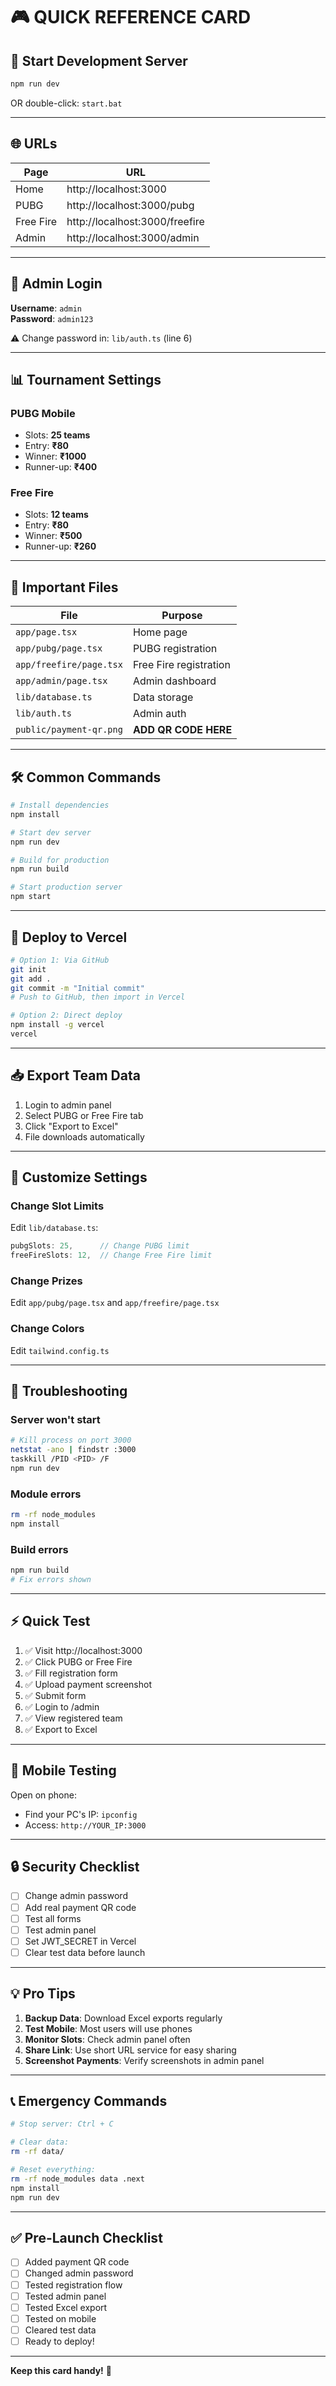 # 🎮 QUICK REFERENCE CARD

## 🚀 Start Development Server
```bash
npm run dev
```
OR double-click: `start.bat`

---

## 🌐 URLs

| Page | URL |
|------|-----|
| Home | http://localhost:3000 |
| PUBG | http://localhost:3000/pubg |
| Free Fire | http://localhost:3000/freefire |
| Admin | http://localhost:3000/admin |

---

## 🔐 Admin Login

**Username**: `admin`  
**Password**: `admin123`

⚠️ Change password in: `lib/auth.ts` (line 6)

---

## 📊 Tournament Settings

### PUBG Mobile
- Slots: **25 teams**
- Entry: **₹80**
- Winner: **₹1000**
- Runner-up: **₹400**

### Free Fire
- Slots: **12 teams**
- Entry: **₹80**
- Winner: **₹500**
- Runner-up: **₹260**

---

## 📁 Important Files

| File | Purpose |
|------|---------|
| `app/page.tsx` | Home page |
| `app/pubg/page.tsx` | PUBG registration |
| `app/freefire/page.tsx` | Free Fire registration |
| `app/admin/page.tsx` | Admin dashboard |
| `lib/database.ts` | Data storage |
| `lib/auth.ts` | Admin auth |
| `public/payment-qr.png` | **ADD QR CODE HERE** |

---

## 🛠️ Common Commands

```bash
# Install dependencies
npm install

# Start dev server
npm run dev

# Build for production
npm run build

# Start production server
npm start
```

---

## 🚀 Deploy to Vercel

```bash
# Option 1: Via GitHub
git init
git add .
git commit -m "Initial commit"
# Push to GitHub, then import in Vercel

# Option 2: Direct deploy
npm install -g vercel
vercel
```

---

## 📥 Export Team Data

1. Login to admin panel
2. Select PUBG or Free Fire tab
3. Click "Export to Excel"
4. File downloads automatically

---

## 🔧 Customize Settings

### Change Slot Limits
Edit `lib/database.ts`:
```typescript
pubgSlots: 25,      // Change PUBG limit
freeFireSlots: 12,  // Change Free Fire limit
```

### Change Prizes
Edit `app/pubg/page.tsx` and `app/freefire/page.tsx`

### Change Colors
Edit `tailwind.config.ts`

---

## 🐛 Troubleshooting

### Server won't start
```bash
# Kill process on port 3000
netstat -ano | findstr :3000
taskkill /PID <PID> /F
npm run dev
```

### Module errors
```bash
rm -rf node_modules
npm install
```

### Build errors
```bash
npm run build
# Fix errors shown
```

---

## ⚡ Quick Test

1. ✅ Visit http://localhost:3000
2. ✅ Click PUBG or Free Fire
3. ✅ Fill registration form
4. ✅ Upload payment screenshot
5. ✅ Submit form
6. ✅ Login to /admin
7. ✅ View registered team
8. ✅ Export to Excel

---

## 📱 Mobile Testing

Open on phone:
- Find your PC's IP: `ipconfig`
- Access: `http://YOUR_IP:3000`

---

## 🔒 Security Checklist

- [ ] Change admin password
- [ ] Add real payment QR code
- [ ] Test all forms
- [ ] Test admin panel
- [ ] Set JWT_SECRET in Vercel
- [ ] Clear test data before launch

---

## 💡 Pro Tips

1. **Backup Data**: Download Excel exports regularly
2. **Test Mobile**: Most users will use phones
3. **Monitor Slots**: Check admin panel often
4. **Share Link**: Use short URL service for easy sharing
5. **Screenshot Payments**: Verify screenshots in admin panel

---

## 📞 Emergency Commands

```bash
# Stop server: Ctrl + C

# Clear data:
rm -rf data/

# Reset everything:
rm -rf node_modules data .next
npm install
npm run dev
```

---

## ✅ Pre-Launch Checklist

- [ ] Added payment QR code
- [ ] Changed admin password
- [ ] Tested registration flow
- [ ] Tested admin panel
- [ ] Tested Excel export
- [ ] Tested on mobile
- [ ] Cleared test data
- [ ] Ready to deploy!

---

**Keep this card handy!** 📌
